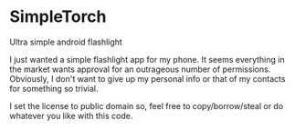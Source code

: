 SimpleTorch
===========

Ultra simple android flashlight

I just wanted a simple flashlight app for my phone. It seems everything in the market wants approval for an outrageous number of permissions. Obviously, I don't want to give up my personal info or that of my contacts for something so trivial.

I set the license to public domain so, feel free to copy/borrow/steal or do whatever you like with this code.
